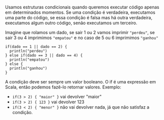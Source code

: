 
Usamos estruturas condicionais quando queremos executar código apenas em determinados momentos. Se uma condição é verdadeira, executamos uma parte do código, se essa condição é falsa mas há outra verdadeira, executamos algum outro código, senão executamos um terceiro.

Imagine que rolamos um dado, se sair 1 ou 2 vamos imprimir `"perdeu"`, se sair 3 ou 4 imprimimos `"empatou"` e no caso de 5 ou 6 imprimimos `"ganhou"`

	if(dado == 1 || dado == 2) {
	  println("perdeu")
	} else if(dado == 3 || dado == 4) {
	  println("empatou")
	} else {
	  println("ganhou")
	}

A condição deve ser sempre um valor booleano. O if é uma expressão em Scala, então podemos fazê-lo retornar valores. Exemplo:

* `if(3 > 2) { "maior" }` vai devolver "maior"
* `if(3 > 2) { 123 }` vai devolver 123
* `if(3 < 2) { "menor" }` não vai devolver nada, já que não satisfaz a condição.
